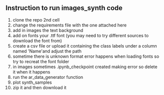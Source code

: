 ## Instruction to run images_synth code

1. clone the repo 2nd cell
2. change the requirements file with the one attached here
3. add in images the text background
4. add on fonts your .ttf font (you may need to try different sources to download the font from)
5. create a csv file or upload it containing the class labels under a column named 'Name'and adjust the path
6. sometime there is unknown format error happens when loading fonts so try to recreat the font folder
7. in images sometimes .ipynb_checkpoint created making error so delete it when it happens
8. run the ar_data_generator function 
9. plot synth_samples
10. zip it and then download it 
